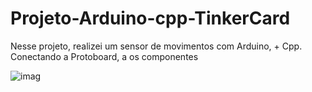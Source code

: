 # Projeto-Arduino-cpp-TinkerCard
 
  Nesse projeto, realizei um sensor de movimentos com Arduino, + Cpp. Conectando a Protoboard, a os componentes 
  
![imag](https://github.com/user-attachments/assets/a318b6ee-bb10-40b8-add4-95fb8471fec1)
